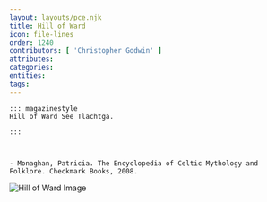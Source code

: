```yaml
---
layout: layouts/pce.njk
title: Hill of Ward
icon: file-lines
order: 1240
contributors: [ 'Christopher Godwin' ]
attributes:
categories:
entities:
tags:
---
```

``` tab [group1:Info]
::: magazinestyle
Hill of Ward See Tlachtga.

:::
```
``` tab [group1:Attributes]
```
``` tab [group1:Entities]
```
``` tab [group1:Sources]
- Monaghan, Patricia. The Encyclopedia of Celtic Mythology and Folklore. Checkmark Books, 2008.
```
![Hill of Ward Image](['https://upload.wikimedia.org/wikipedia/commons/thumb/f/f9/Hill_of_Ward_-_geograph.org.uk_-_1923643.jpg/1200px-Hill_of_Ward_-_geograph.org.uk_-_1923643.jpg'])
